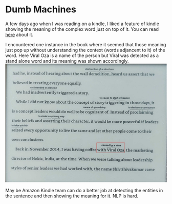 # Dumb Machines

A few days ago when I was reading on a kindle, I liked a feature of kindle showing the meaning of the complex word just on top of it. 
You can read [here](https://pranayvasani.github.io/2021/01/01/ReadingOnAmazonKindle.html) about it. 

I encountered one instance in the book where it seemed that those meaning just pop up without understanding the context (words adjancent to it) of the word. 
Here Viral Oza is a name of the person but Viral was detected as a stand alone word and its meaning was shown accordingly.
![Viral](../images/viral.png?raw=true)

May be Amazon Kindle team can do a better job at detecting the entities in the sentence and then showing the meaning for it.
NLP is hard.
